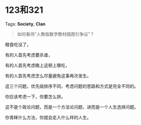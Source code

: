 # 123和321

Tags: **Society**, **Clan**

> 如何看待“人教版数学教材插图引争议”？



粮食吃没了，

有的人首先考虑要杀谁，

有的人首先考虑晚上这顿上哪吃，

有的人首先考虑怎么尽量避免这事再次发生。

这三个问题，优先级排序不同，考虑问题的思路和方式是完全不同的。

你应该考虑一下，你要怎么排。

这不是个政论问题，而是一个方法论问题，进而是一个人生选择问题。

你青睐什么方法，你就会走入什么样的人生。



